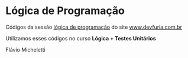 # Lógica de Programação

Códigos da sessão [lógica de programação](http://www.devfuria.com.br/logica-de-programacao/) do site www.devfuria.com.br

Utilizamos esses códigos no curso __Lógica + Testes Unitários__

Flávio Micheletti
